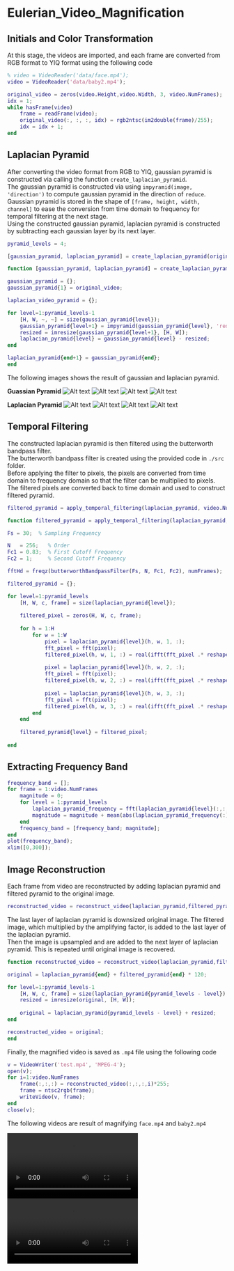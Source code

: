 # Eulerian_Video_Magnification

## Initials and Color Transformation

At this stage, the videos are imported, and each frame are converted from RGB format to YIQ format using the following code
   
```matlab
% video = VideoReader('data/face.mp4');
video = VideoReader('data/baby2.mp4');

original_video = zeros(video.Height,video.Width, 3, video.NumFrames);
idx = 1;
while hasFrame(video)
    frame = readFrame(video);
    original_video(:, :, :, idx) = rgb2ntsc(im2double(frame)/255);
    idx = idx + 1;
end
```

## Laplacian Pyramid

After converting the video format from RGB to YIQ, gaussian pyramid is constructed via calling the function `create_laplacian_pyramid`.  
The gaussian pyramid is constructed via using `impyramid(image, 'direction')` to compute gaussian pyramid in the direction of `reduce`.   
Gaussian pyramid is stored in the shape of `[frame, height, width, channel]` to ease the conversion from time domain to frequency for temporal filtering at the next stage.   
Using the constructed gaussian pyramid, laplacian pyramid is constructed by subtracting each gaussian layer by its next layer.   

```matlab
pyramid_levels = 4;

[gaussian_pyramid, laplacian_pyramid] = create_laplacian_pyramid(original_video,pyramid_levels);
```

```matlab
function [gaussian_pyramid, laplacian_pyramid] = create_laplacian_pyramid(original_video,pyramid_levels)

gaussian_pyramid = {};
gaussian_pyramid{1} = original_video;

laplacian_video_pyramid = {};

for level=1:pyramid_levels-1
    [H, W, ~, ~] = size(gaussian_pyramid{level});
    gaussian_pyramid{level+1} = impyramid(gaussian_pyramid{level}, 'reduce');
    resized = imresize(gaussian_pyramid{level+1}, [H, W]);
    laplacian_pyramid{level} = gaussian_pyramid{level} - resized;
end

laplacian_pyramid{end+1} = gaussian_pyramid{end};
end
```

The following images shows the result of gaussian and laplacian pyramid.   

**Guassian Pyramid**
![Alt text](/images/gaussian_1.png)
![Alt text](/images/gaussian_2.png)
![Alt text](/images/gaussian_3.png)
![Alt text](/images/gaussian_4.png)

**Laplacian Pyramid**
![Alt text](/images/laplacian_1.png)
![Alt text](/images/laplacian_2.png)
![Alt text](/images/laplacian_3.png)
![Alt text](/images/laplacian_4.png)

## Temporal Filtering
The constructed laplacian pyramid is then filtered using the butterworth bandpass filter.   
The butterworth bandpass filter is created using the provided code in `./src` folder.   
Before applying the filter to pixels, the pixels are converted from time domain to frequency domain so that the filter can be multiplied to pixels.  
The filtered pixels are converted back to time domain and used to construct filtered pyramid.  

```matlab
filtered_pyramid = apply_temporal_filtering(laplacian_pyramid, video.NumFrames, pyramid_levels);
```
```matlab
function filtered_pyramid = apply_temporal_filtering(laplacian_pyramid, numFrames, pyramid_levels)

Fs = 30;  % Sampling Frequency

N   = 256;   % Order
Fc1 = 0.83;  % First Cutoff Frequency
Fc2 = 1;     % Second Cutoff Frequency

fftHd = freqz(butterworthBandpassFilter(Fs, N, Fc1, Fc2), numFrames);

filtered_pyramid = {};

for level=1:pyramid_levels
    [H, W, c, frame] = size(laplacian_pyramid{level});
    
    filtered_pixel = zeros(H, W, c, frame);
    
    for h = 1:H
        for w = 1:W
            pixel = laplacian_pyramid{level}(h, w, 1, :);
            fft_pixel = fft(pixel);
            filtered_pixel(h, w, 1, :) = real(ifft(fft_pixel .* reshape(fftHd, [1,1,1,numFrames])));
            
            pixel = laplacian_pyramid{level}(h, w, 2, :);
            fft_pixel = fft(pixel);
            filtered_pixel(h, w, 2, :) = real(ifft(fft_pixel .* reshape(fftHd, [1,1,1,numFrames])));
            
            pixel = laplacian_pyramid{level}(h, w, 3, :);
            fft_pixel = fft(pixel);
            filtered_pixel(h, w, 3, :) = real(ifft(fft_pixel .* reshape(fftHd, [1,1,1,numFrames])));
        end
    end
    
    filtered_pyramid{level} = filtered_pixel;
    
end
```

## Extracting Frequency Band
```matlab
frequency_band = [];
for frame = 1:video.NumFrames
    magnitude = 0;
    for level = 1:pyramid_levels
        laplacian_pyramid_frequency = fft(laplacian_pyramid{level}(:,:,:,frame));
        magnitude = magnitude + mean(abs(laplacian_pyramid_frequency(:)));
    end
    frequency_band = [frequency_band; magnitude];
end
plot(frequency_band);
xlim([0,300]);
```

## Image Reconstruction
Each frame from video are reconstructed by adding laplacian pyramid and filtered pyramid to the original image.
```matlab 
reconstructed_video = reconstruct_video(laplacian_pyramid,filtered_pyramid, pyramid_levels);
```

The last layer of laplacian pyramid is downsized original image. The filtered image, which multiplied by the amplifying factor, is added to the last layer of the laplacian pyramid.  
Then the image is upsampled and are added to the next layer of laplacian pyramid. This is repeated until original image is recovered. 

```matlab
function reconstructed_video = reconstruct_video(laplacian_pyramid,filtered_pyramid, pyramid_levels)

original = laplacian_pyramid{end} + filtered_pyramid{end} * 120;

for level=1:pyramid_levels-1
    [H, W, c, frame] = size(laplacian_pyramid{pyramid_levels - level});
    resized = imresize(original, [H, W]);
    
    original = laplacian_pyramid{pyramid_levels - level} + resized;
end

reconstructed_video = original;
end
```

Finally, the magnified video is saved as `.mp4` file using the following code
```matlab
v = VideoWriter('test.mp4', 'MPEG-4');
open(v);
for i=1:video.NumFrames
    frame(:,:,:) = reconstructed_video(:,:,:,i)*255;
    frame = ntsc2rgb(frame);
    writeVideo(v, frame);
end
close(v);
```

The following videos are result of magnifying `face.mp4` and `baby2.mp4`

![](face.mp4)
![](baby2.mp4)

